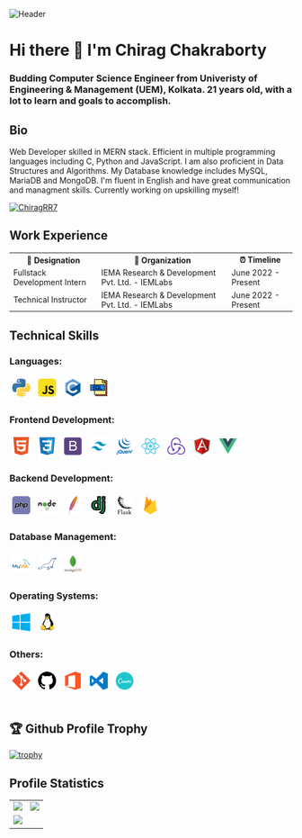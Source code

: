 ![Header](https://raw.githubusercontent.com/halfrost/halfrost/master/icons/header_.png)
# Hi there 👋 I'm Chirag Chakraborty
### Budding Computer Science Engineer from Univeristy of Engineering & Management (UEM), Kolkata. 21 years old, with a lot to learn and goals to accomplish.

## Bio

Web Developer skilled in MERN stack. Efficient in multiple programming languages including C, Python and JavaScript. I am also proficient in Data Structures and Algorithms. My Database knowledge includes MySQL, MariaDB and MongoDB. I'm fluent in English and have great communication and managment skills. Currently working on upskilling myself!

<p align="left"> <a href="https://twitter.com/ChiragRR7" target="_blank"><img src="https://img.shields.io/twitter/follow/ChiragRR7?logo=twitter&style=for-the-badge" alt="ChiragRR7" /></a> </p>

<table style="width: 100%; border: none;">
  <h2> Work Experience </h2>
  <tr>
    <th> 💼 Designation </th>
    <th> 🏢 Organization </th>
    <th> ⏰ Timeline </th>
  </tr>
  <tr>
    <td> Fullstack Development Intern </td>
    <td> IEMA Research & Development Pvt. Ltd. - IEMLabs </td>
    <td> June 2022 - Present </td>
  </tr>
  <tr>
    <td> Technical Instructor </td>
    <td> IEMA Research & Development Pvt. Ltd. - IEMLabs </td>
    <td> June 2022 - Present </td>
  </tr>
</table>

## Technical Skills

### Languages:

<div>
    <img src="img/python.png" style="margin: 5px;">
    <img src="img/javascript.png" style="margin: 5px;">
    <img src="img/c.png" style="margin: 5px;">
    <img src="img/sql.png" style="margin: 5px;">
</div>

### Frontend Development:

<div>
    <img src="img/html.png" style="margin: 5px;">
    <img src="img/css3.png" style="margin: 5px;">
    <img src="img/bootstrap.png" style="margin: 5px">
    <img src="img/tailwind.png" style="margin: 5px">
    <img src="img/jquery.png" style="margin: 5px">
    <img src="img/react.png" style="margin: 5px">
    <img src="img/redux.png" style="margin: 5px">
    <img src="img/angularjs.png" style="margin: 5px">
    <img src="img/vue.png" style="margin: 5px"> 
</div>

### Backend Development:

<div>
    <img src="img/php.png" style="margin: 5px;">
    <img src="img/nodejs.png" style="margin: 5px;">
    <img src="img/apache.png" style="margin: 5px">
    <img src="img/django.png" style="margin: 5px">
    <img src="img/flask.png" style="margin: 5px">
    <img src="img/firebase.png" style="margin: 5px">
</div>

### Database Management:

<div>
    <img src="img/mysql.png" style="margin: 5px;">
    <img src="img/mariadb.png" style="margin: 5px;">
    <img src="img/mongodb.png" style="margin: 5px">
</div>

### Operating Systems:

<div>
    <img src="img/windows.png" style="margin: 5px;">
    <img src="img/linux.png" style="margin: 5px;">
</div>

### Others:

<div>
    <img src="img/git.png" style="margin: 5px;">
    <img src="img/github.png" style="margin: 5px;">
    <img src="img/office.png" style="margin: 5px;">
    <img src="img/vscode.png" style="margin: 5px;">
    <img src="img/canva.png" style="margin: 5px;">
</div>

<br>

## 🏆 Github Profile Trophy

[![trophy](https://github-profile-trophy.vercel.app/?username=noobchirag69&theme=monokai&margin-w=15&no-bg=true&rank=-B,-?,-C)](https://github.com/ryo-ma/github-profile-trophy)

## Profile Statistics

<table>
  <tr>
    <td>
      <img src="https://github-readme-stats.vercel.app/api/?username=noobchirag69&count_private=true&theme=merko&show_icons=true&hide=prs">
    </td>
    <td>
      <img src="https://github-readme-stats.vercel.app/api/top-langs/?username=noobchirag69&layout=compact&theme=merko">
    </td>
  </tr>
  <tr>
    <td>
      <img src="https://github-readme-streak-stats.herokuapp.com/?user=noobchirag69&theme=merko">
    </td>
  </tr>
</table>


